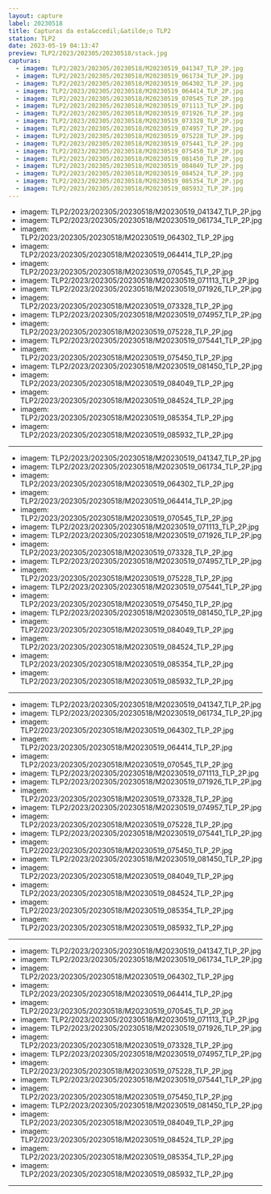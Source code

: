 ```yaml
---
layout: capture
label: 20230518
title: Capturas da esta&ccedil;&atilde;o TLP2
station: TLP2
date: 2023-05-19 04:13:47
preview: TLP2/2023/202305/20230518/stack.jpg
capturas:
  - imagem: TLP2/2023/202305/20230518/M20230519_041347_TLP_2P.jpg
  - imagem: TLP2/2023/202305/20230518/M20230519_061734_TLP_2P.jpg
  - imagem: TLP2/2023/202305/20230518/M20230519_064302_TLP_2P.jpg
  - imagem: TLP2/2023/202305/20230518/M20230519_064414_TLP_2P.jpg
  - imagem: TLP2/2023/202305/20230518/M20230519_070545_TLP_2P.jpg
  - imagem: TLP2/2023/202305/20230518/M20230519_071113_TLP_2P.jpg
  - imagem: TLP2/2023/202305/20230518/M20230519_071926_TLP_2P.jpg
  - imagem: TLP2/2023/202305/20230518/M20230519_073328_TLP_2P.jpg
  - imagem: TLP2/2023/202305/20230518/M20230519_074957_TLP_2P.jpg
  - imagem: TLP2/2023/202305/20230518/M20230519_075228_TLP_2P.jpg
  - imagem: TLP2/2023/202305/20230518/M20230519_075441_TLP_2P.jpg
  - imagem: TLP2/2023/202305/20230518/M20230519_075450_TLP_2P.jpg
  - imagem: TLP2/2023/202305/20230518/M20230519_081450_TLP_2P.jpg
  - imagem: TLP2/2023/202305/20230518/M20230519_084049_TLP_2P.jpg
  - imagem: TLP2/2023/202305/20230518/M20230519_084524_TLP_2P.jpg
  - imagem: TLP2/2023/202305/20230518/M20230519_085354_TLP_2P.jpg
  - imagem: TLP2/2023/202305/20230518/M20230519_085932_TLP_2P.jpg
---
```

  - imagem: TLP2/2023/202305/20230518/M20230519_041347_TLP_2P.jpg
  - imagem: TLP2/2023/202305/20230518/M20230519_061734_TLP_2P.jpg
  - imagem: TLP2/2023/202305/20230518/M20230519_064302_TLP_2P.jpg
  - imagem: TLP2/2023/202305/20230518/M20230519_064414_TLP_2P.jpg
  - imagem: TLP2/2023/202305/20230518/M20230519_070545_TLP_2P.jpg
  - imagem: TLP2/2023/202305/20230518/M20230519_071113_TLP_2P.jpg
  - imagem: TLP2/2023/202305/20230518/M20230519_071926_TLP_2P.jpg
  - imagem: TLP2/2023/202305/20230518/M20230519_073328_TLP_2P.jpg
  - imagem: TLP2/2023/202305/20230518/M20230519_074957_TLP_2P.jpg
  - imagem: TLP2/2023/202305/20230518/M20230519_075228_TLP_2P.jpg
  - imagem: TLP2/2023/202305/20230518/M20230519_075441_TLP_2P.jpg
  - imagem: TLP2/2023/202305/20230518/M20230519_075450_TLP_2P.jpg
  - imagem: TLP2/2023/202305/20230518/M20230519_081450_TLP_2P.jpg
  - imagem: TLP2/2023/202305/20230518/M20230519_084049_TLP_2P.jpg
  - imagem: TLP2/2023/202305/20230518/M20230519_084524_TLP_2P.jpg
  - imagem: TLP2/2023/202305/20230518/M20230519_085354_TLP_2P.jpg
  - imagem: TLP2/2023/202305/20230518/M20230519_085932_TLP_2P.jpg
---
  - imagem: TLP2/2023/202305/20230518/M20230519_041347_TLP_2P.jpg
  - imagem: TLP2/2023/202305/20230518/M20230519_061734_TLP_2P.jpg
  - imagem: TLP2/2023/202305/20230518/M20230519_064302_TLP_2P.jpg
  - imagem: TLP2/2023/202305/20230518/M20230519_064414_TLP_2P.jpg
  - imagem: TLP2/2023/202305/20230518/M20230519_070545_TLP_2P.jpg
  - imagem: TLP2/2023/202305/20230518/M20230519_071113_TLP_2P.jpg
  - imagem: TLP2/2023/202305/20230518/M20230519_071926_TLP_2P.jpg
  - imagem: TLP2/2023/202305/20230518/M20230519_073328_TLP_2P.jpg
  - imagem: TLP2/2023/202305/20230518/M20230519_074957_TLP_2P.jpg
  - imagem: TLP2/2023/202305/20230518/M20230519_075228_TLP_2P.jpg
  - imagem: TLP2/2023/202305/20230518/M20230519_075441_TLP_2P.jpg
  - imagem: TLP2/2023/202305/20230518/M20230519_075450_TLP_2P.jpg
  - imagem: TLP2/2023/202305/20230518/M20230519_081450_TLP_2P.jpg
  - imagem: TLP2/2023/202305/20230518/M20230519_084049_TLP_2P.jpg
  - imagem: TLP2/2023/202305/20230518/M20230519_084524_TLP_2P.jpg
  - imagem: TLP2/2023/202305/20230518/M20230519_085354_TLP_2P.jpg
  - imagem: TLP2/2023/202305/20230518/M20230519_085932_TLP_2P.jpg
---
  - imagem: TLP2/2023/202305/20230518/M20230519_041347_TLP_2P.jpg
  - imagem: TLP2/2023/202305/20230518/M20230519_061734_TLP_2P.jpg
  - imagem: TLP2/2023/202305/20230518/M20230519_064302_TLP_2P.jpg
  - imagem: TLP2/2023/202305/20230518/M20230519_064414_TLP_2P.jpg
  - imagem: TLP2/2023/202305/20230518/M20230519_070545_TLP_2P.jpg
  - imagem: TLP2/2023/202305/20230518/M20230519_071113_TLP_2P.jpg
  - imagem: TLP2/2023/202305/20230518/M20230519_071926_TLP_2P.jpg
  - imagem: TLP2/2023/202305/20230518/M20230519_073328_TLP_2P.jpg
  - imagem: TLP2/2023/202305/20230518/M20230519_074957_TLP_2P.jpg
  - imagem: TLP2/2023/202305/20230518/M20230519_075228_TLP_2P.jpg
  - imagem: TLP2/2023/202305/20230518/M20230519_075441_TLP_2P.jpg
  - imagem: TLP2/2023/202305/20230518/M20230519_075450_TLP_2P.jpg
  - imagem: TLP2/2023/202305/20230518/M20230519_081450_TLP_2P.jpg
  - imagem: TLP2/2023/202305/20230518/M20230519_084049_TLP_2P.jpg
  - imagem: TLP2/2023/202305/20230518/M20230519_084524_TLP_2P.jpg
  - imagem: TLP2/2023/202305/20230518/M20230519_085354_TLP_2P.jpg
  - imagem: TLP2/2023/202305/20230518/M20230519_085932_TLP_2P.jpg
---
  - imagem: TLP2/2023/202305/20230518/M20230519_041347_TLP_2P.jpg
  - imagem: TLP2/2023/202305/20230518/M20230519_061734_TLP_2P.jpg
  - imagem: TLP2/2023/202305/20230518/M20230519_064302_TLP_2P.jpg
  - imagem: TLP2/2023/202305/20230518/M20230519_064414_TLP_2P.jpg
  - imagem: TLP2/2023/202305/20230518/M20230519_070545_TLP_2P.jpg
  - imagem: TLP2/2023/202305/20230518/M20230519_071113_TLP_2P.jpg
  - imagem: TLP2/2023/202305/20230518/M20230519_071926_TLP_2P.jpg
  - imagem: TLP2/2023/202305/20230518/M20230519_073328_TLP_2P.jpg
  - imagem: TLP2/2023/202305/20230518/M20230519_074957_TLP_2P.jpg
  - imagem: TLP2/2023/202305/20230518/M20230519_075228_TLP_2P.jpg
  - imagem: TLP2/2023/202305/20230518/M20230519_075441_TLP_2P.jpg
  - imagem: TLP2/2023/202305/20230518/M20230519_075450_TLP_2P.jpg
  - imagem: TLP2/2023/202305/20230518/M20230519_081450_TLP_2P.jpg
  - imagem: TLP2/2023/202305/20230518/M20230519_084049_TLP_2P.jpg
  - imagem: TLP2/2023/202305/20230518/M20230519_084524_TLP_2P.jpg
  - imagem: TLP2/2023/202305/20230518/M20230519_085354_TLP_2P.jpg
  - imagem: TLP2/2023/202305/20230518/M20230519_085932_TLP_2P.jpg
---
